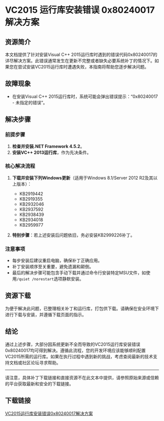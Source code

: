 # VC2015 运行库安装错误 0x80240017 解决方案

## 资源简介

本文档提供了针对安装Visual C++ 2015运行库时遇到的错误代码0x80240017的详尽解决方案。此错误通常发生在更新不完整或者缺失必要系统补丁的情况下。如果您在尝试安装VC2015运行库时遭遇失败，本指南将帮助您逐步解决问题。

## 故障现象

- 在安装Visual C++ 2015运行库时，系统可能会弹出错误提示：“0x80240017 - 未指定的错误”。

## 解决步骤

### 前提步骤

1. **检查并安装.NET Framework 4.5.2**。
2. **安装VC++ 2013运行库**，作为先决条件。

### 核心解决流程

1. **下载并安装下列Windows更新**（适用于Windows 8.1/Server 2012 R2及其以上版本）：
   - KB2919442
   - KB2919355
   - KB2932046
   - KB2937592
   - KB2938439
   - KB2934018
   - KB2959977
   
2. **特别步骤**：若上述安装后问题依旧，务必安装KB2999226补丁。

### 注意事项

- 每步安装后建议重启电脑，确保补丁正确应用。
- 补丁安装顺序至关重要，避免遗漏和颠倒。
- 最后的解决步骤可能包含手动下载并通过命令行安装特定MSU文件，如使用`/quiet /norestart`选项静默安装。

## 资源下载

为便于解决此问题，已整理相关补丁和运行库，打包供下载。请确保在安全环境下进行下载与安装，并遵循下载页面的指示。

## 结论

通过上述步骤，大部分因系统更新不全而导致的VC2015运行库安装错误0x80240017均可得到解决。遵循此流程，您的开发环境应该能够顺利配置VC2015所需的运行库。如果在执行过程中遇到新的挑战，考虑查阅最新的技术支持文档或社区论坛寻求帮助。

---

请注意，具体补丁下载链接和直接资源不在此文本中提供，请参照原始来源或信赖的平台获取最新和安全的下载链接。

## 下载链接

[VC2015运行库安装错误0x80240017解决方案](https://pan.quark.cn/s/38d041045c1e)